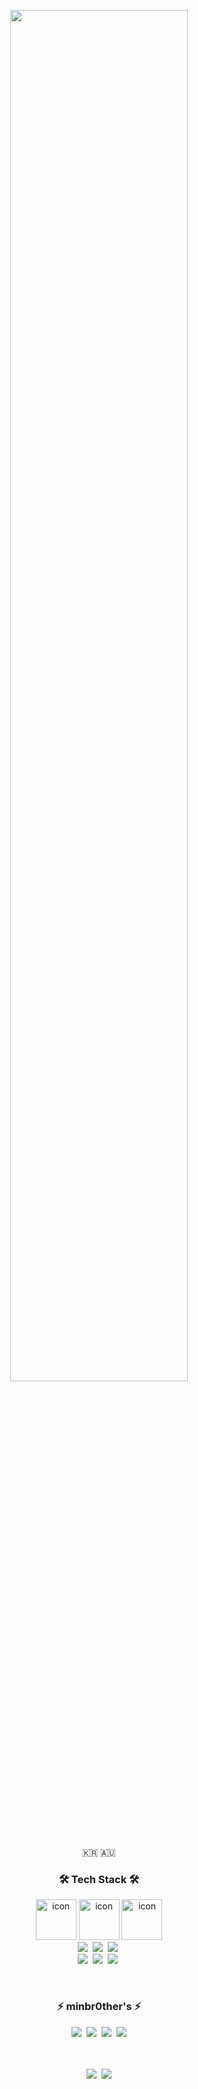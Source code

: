 <p align="center">
  <img src="https://user-images.githubusercontent.com/24728385/156679952-c3fc5533-16c0-4769-869d-964359f17eb9.gif" width="75%">
</p>

<p align="center">🇰🇷 🇦🇺</p>

<h3 align="center">🛠 Tech Stack 🛠</h3>

<p align="center">
     <img src="https://techstack-generator.vercel.app/react-icon.svg" alt="icon" width="65" height="65" /> <img src="https://techstack-generator.vercel.app/ts-icon.svg" alt="icon" width="65" height="65" />  <img src="https://techstack-generator.vercel.app/redux-icon.svg" alt="icon" width="65" height="65" />
<!--   <img src="https://img.shields.io/badge/react-61DAFB?style=flat-square&logo=react&logoColor=black">&nbsp 
  <img src="https://img.shields.io/badge/typescript-%23007ACC.svg?style=flat-square&logo=typescript&logoColor=white">&nbsp 
  <img src="https://img.shields.io/badge/redux-%23593d88.svg?style=flat-square&logo=redux&logoColor=white">&nbsp  -->
  <br>
  <img src="https://img.shields.io/badge/Next-black?style=flat-square&logo=next.js&logoColor=white"/></a>&nbsp 
  <img src="https://img.shields.io/badge/tailwindcss-%2338B2AC.svg?style=flat-square&logo=tailwind-css&logoColor=white">&nbsp 
  <img src="https://img.shields.io/badge/styled--components-DB7093?style=flat-square&logo=styled-components&logoColor=white"/></a>&nbsp 
  <br>
  <img src="https://img.shields.io/badge/html5-%23E34F26.svg?style=flat-square&logo=html5&logoColor=white"/></a>&nbsp 
  <img src="https://img.shields.io/badge/Javascript-ffb13b?style=flat-square&logo=javascript&logoColor=white"/></a>&nbsp 
  <img src="https://img.shields.io/badge/css-1572B6?style=flat-square&logo=css3&logoColor=white"/></a>&nbsp 
</p>
<br>
<h3 align="center"> ⚡️ minbr0ther's ⚡️  </h3>
<p align="center">
  <a href="https://velog.io/@minbr0ther/series"><img src="https://img.shields.io/badge/Velog-11B48A?style=flat-square&logo=Vimeo&logoColor=white&link=https://velog.io/@minbr0ther/series"/></a>&nbsp
  <a href="https://minbr0ther.notion.site"><img src="https://img.shields.io/badge/Notion-%23000000.svg?style=flat-squre&logo=notion&logoColor=white"/></a>&nbsp
  <a href="https://www.instagram.com/minbr0ther/"><img src="https://img.shields.io/badge/Instagram-E4405F?style=flat-square&logo=Instagram&logoColor=white&link=https://www.instagram.com/minbr0ther/"/></a>&nbsp
  <a href="mailto:viliketh1s98@naver.com"><img src="https://img.shields.io/badge/Gmail-d14836?style=flat-square&logo=Gmail&logoColor=white&link=minbr0ther@hs.ac.kr"/></a>
</p>

<br>
<br>

<div align="center">
  <img src="http://mazassumnida.wtf/api/v2/generate_badge?boj=minbr0ther">&nbsp
  <img src="https://github-readme-stats.vercel.app/api/top-langs/?username=minbr0ther&show_icons=true&hide_border=true&title_color=004386&icon_color=004386&layout=compact">
</div>
